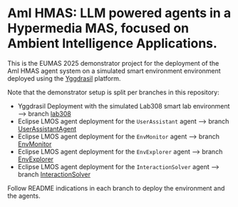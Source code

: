 # AmI HMAS: LLM powered agents in a Hypermedia MAS, focused on Ambient Intelligence Applications.

This is the EUMAS 2025 demonstrator project for the deployment of the AmI HMAS agent system on a simulated smart environment environment deployed using the [Yggdrasil](https://github.com/Interactions-HSG/yggdrasil) platform.

Note that the demonstrator setup is split per branches in this repository:
- Yggdrasil Deployment with the simulated Lab308 smart lab environment --> branch [lab308](https://github.com/aimas-upb/llm-agents-for-ami/tree/lab308)
- Eclipse LMOS agent deployment for the `UserAssistant` agent --> branch [UserAssistantAgent](https://github.com/aimas-upb/llm-agents-for-ami/tree/UserAssistantAgent)
- Eclipse LMOS agent deployment for the `EnvMonitor` agent --> branch [EnvMonitor](https://github.com/aimas-upb/llm-agents-for-ami/tree/EnvMonitor)
- Eclipse LMOS agent deployment for the `EnvExplorer` agent --> branch [EnvExplorer](https://github.com/aimas-upb/llm-agents-for-ami/tree/EnvExplorer)
- Eclipse LMOS agent deployment for the `InteractionSolver` agent --> branch [InteractionSolver](https://github.com/aimas-upb/llm-agents-for-ami/tree/InteractionSolver)

Follow README indications in each branch to deploy the environment and the agents.
